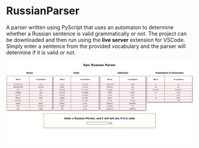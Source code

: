# RussianParser

A parser written using PyScript that uses an automaton to determine whether a Russian sentence is valid grammatically or not.
The project can be downloaded and then run using the **live server** extension for VSCode. Simply enter a sentence from the provided
vocabulary and the parser will determine if it is valid or not.

![main](./Images/main.png "main")

